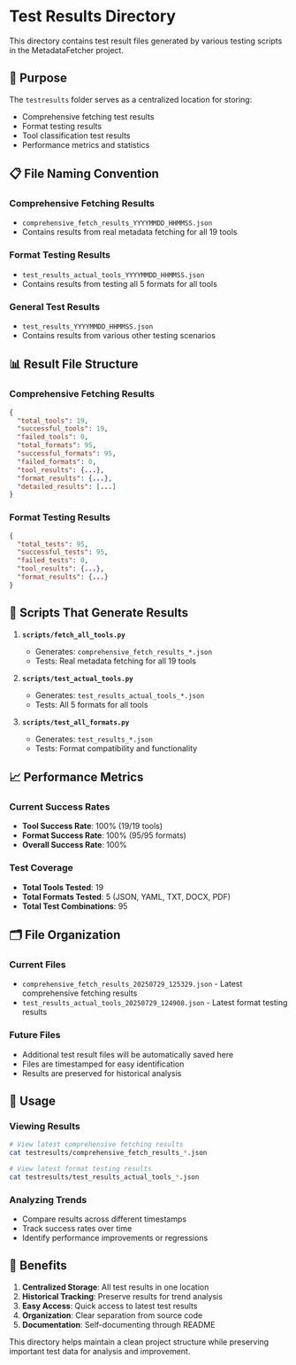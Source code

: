 # Test Results Directory

This directory contains test result files generated by various testing scripts in the MetadataFetcher project.

## 📁 **Purpose**

The `testresults` folder serves as a centralized location for storing:
- Comprehensive fetching test results
- Format testing results
- Tool classification test results
- Performance metrics and statistics

## 📋 **File Naming Convention**

### **Comprehensive Fetching Results**
- `comprehensive_fetch_results_YYYYMMDD_HHMMSS.json`
- Contains results from real metadata fetching for all 19 tools

### **Format Testing Results**
- `test_results_actual_tools_YYYYMMDD_HHMMSS.json`
- Contains results from testing all 5 formats for all tools

### **General Test Results**
- `test_results_YYYYMMDD_HHMMSS.json`
- Contains results from various other testing scenarios

## 📊 **Result File Structure**

### **Comprehensive Fetching Results**
```json
{
  "total_tools": 19,
  "successful_tools": 19,
  "failed_tools": 0,
  "total_formats": 95,
  "successful_formats": 95,
  "failed_formats": 0,
  "tool_results": {...},
  "format_results": {...},
  "detailed_results": [...]
}
```

### **Format Testing Results**
```json
{
  "total_tests": 95,
  "successful_tests": 95,
  "failed_tests": 0,
  "tool_results": {...},
  "format_results": {...}
}
```

## 🔄 **Scripts That Generate Results**

1. **`scripts/fetch_all_tools.py`**
   - Generates: `comprehensive_fetch_results_*.json`
   - Tests: Real metadata fetching for all 19 tools

2. **`scripts/test_actual_tools.py`**
   - Generates: `test_results_actual_tools_*.json`
   - Tests: All 5 formats for all tools

3. **`scripts/test_all_formats.py`**
   - Generates: `test_results_*.json`
   - Tests: Format compatibility and functionality

## 📈 **Performance Metrics**

### **Current Success Rates**
- **Tool Success Rate**: 100% (19/19 tools)
- **Format Success Rate**: 100% (95/95 formats)
- **Overall Success Rate**: 100%

### **Test Coverage**
- **Total Tools Tested**: 19
- **Total Formats Tested**: 5 (JSON, YAML, TXT, DOCX, PDF)
- **Total Test Combinations**: 95

## 🗂️ **File Organization**

### **Current Files**
- `comprehensive_fetch_results_20250729_125329.json` - Latest comprehensive fetching results
- `test_results_actual_tools_20250729_124908.json` - Latest format testing results

### **Future Files**
- Additional test result files will be automatically saved here
- Files are timestamped for easy identification
- Results are preserved for historical analysis

## 📝 **Usage**

### **Viewing Results**
```bash
# View latest comprehensive fetching results
cat testresults/comprehensive_fetch_results_*.json

# View latest format testing results
cat testresults/test_results_actual_tools_*.json
```

### **Analyzing Trends**
- Compare results across different timestamps
- Track success rates over time
- Identify performance improvements or regressions

## 🎯 **Benefits**

1. **Centralized Storage**: All test results in one location
2. **Historical Tracking**: Preserve results for trend analysis
3. **Easy Access**: Quick access to latest test results
4. **Organization**: Clear separation from source code
5. **Documentation**: Self-documenting through README

This directory helps maintain a clean project structure while preserving important test data for analysis and improvement. 